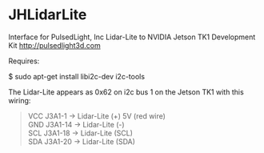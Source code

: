 # JHLidarLite
Interface for PulsedLight, Inc Lidar-Lite to NVIDIA Jetson TK1 Development Kit
http://pulsedlight3d.com

Requires: 

$ sudo apt-get install libi2c-dev i2c-tools

The Lidar-Lite appears as 0x62 on i2c bus 1 on the Jetson TK1 with this wiring:

<blockquote><p>VCC J3A1-1 ->  Lidar-Lite (+)    5V (red wire)<br>
GND J3A1-14 ->  Lidar-Lite (-)<br>
SCL J3A1-18 ->  Lidar-Lite (SCL)<br>
SDA J3A1-20 ->  Lidar-Lite (SDA)</p></blockquote>
